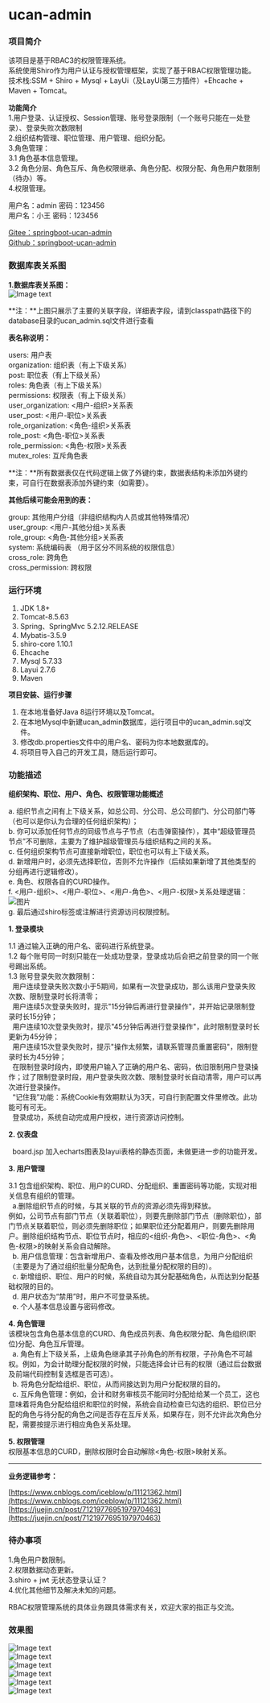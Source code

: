 # ucan-admin

### 项目简介

该项目是基于RBAC3的权限管理系统。<br>
系统使用Shiro作为用户认证与授权管理框架，实现了基于RBAC权限管理功能。<br>
技术栈:SSM + Shiro + Mysql + LayUi（及LayUi第三方插件）+Ehcache + Maven + Tomcat。<br>

**功能简介**<br>
1.用户登录、认证授权、Session管理、账号登录限制（一个账号只能在一处登录）、登录失败次数限制<br>
2.组织结构管理、职位管理、用户管理、组织分配。<br>
3.角色管理：<br>
	3.1 角色基本信息管理。<br>
	3.2 角色分层、角色互斥、角色权限继承、角色分配、权限分配、角色用户数限制（待办）等。<br>
4.权限管理。<br>

用户名：admin  密码：123456<br>
用户名：小王  密码：123456<br>

[Gitee：springboot-ucan-admin](https://gitee.com/mrcen/springboot-ucan-admin)<br>
[Github：springboot-ucan-admin](https://github.com/cenlm/springboot-ucan-admin)

### 数据库表关系图

**1.数据库表关系图：**<br>
![Image text](https://gitee.com/mrcen/ucan-admin/raw/master/src/main/webapp/imgs/db-erd.png)<br>

**注：**上图只展示了主要的关联字段，详细表字段，请到classpath路径下的database目录的ucan_admin.sql文件进行查看<br>

**表名称说明：**<br>

users: 用户表<br>
organization: 组织表（有上下级关系）<br>
post: 职位表（有上下级关系）<br>
roles: 角色表（有上下级关系）<br>
permissions: 权限表（有上下级关系）<br>
user_organization: <用户-组织>关系表<br>
user_post: <用户-职位>关系表<br>
role_organization: <角色-组织>关系表<br>
role_post: <角色-职位>关系表<br>
role_permission: <角色-权限>关系表<br>
mutex_roles: 互斥角色表<br>

**注：**所有数据表仅在代码逻辑上做了外键约束，数据表结构未添加外键约束，可自行在数据表添加外键约束（如需要）。<br>

**其他后续可能会用到的表：**<br>

group: 其他用户分组（非组织结构内人员或其他特殊情况）<br>
user_group: <用户-其他分组>关系表<br>
role_group: <角色-其他分组>关系表<br>
system: 系统编码表 （用于区分不同系统的权限信息）<br>
cross_role: 跨角色<br>
cross_permission: 跨权限<br>

### 运行环境

1.  JDK 1.8+
2.  Tomcat-8.5.63
3.  Spring、SpringMvc 5.2.12.RELEASE
4.  Mybatis-3.5.9
5.  shiro-core 1.10.1
6.  Ehcache
7.  Mysql 5.7.33
8.  Layui 2.7.6
9.  Maven

**项目安装、运行步骤**

1. 在本地准备好Java 8运行环境以及Tomcat。
2. 在本地Mysql中新建ucan_admin数据库，运行项目中的ucan_admin.sql文件。
3. 修改db.properties文件中的用户名、密码为你本地数据库的。
4. 将项目导入自己的开发工具，随后运行即可。

### 功能描述

**组织架构、职位、用户、角色、权限管理功能概述**<br>

a. 组织节点之间有上下级关系，如总公司、分公司、总公司部门、分公司部门等（也可以是你认为合理的任何组织架构）；<br>
b. 你可以添加任何节点的同级节点与子节点（右击弹窗操作），其中“超级管理员节点”不可删除，主要为了维护超级管理员与组织结构之间的关系。<br>
c. 任何组织架构节点可直接新增职位，职位也可以有上下级关系。<br>
d. 新增用户时，必须先选择职位，否则不允许操作（后续如果新增了其他类型的分组再进行逻辑修改）。<br>
e. 角色、权限各自的CURD操作。<br>
f. <用户-组织>、<用户-职位>、<用户-角色>、<用户-权限>关系处理逻辑：<br>
![图片](https://gitee.com/mrcen/ucan-admin/raw/master/src/main/webapp/imgs/user-role-perm.png)<br>
g. 最后通过shiro标签或注解进行资源访问权限控制。<br>

**1. 登录模块**<br>

1.1 通过输入正确的用户名、密码进行系统登录。<br>
1.2 每个账号同一时刻只能在一处成功登录，登录成功后会把之前登录的同一个账号踢出系统。<br>
1.3 账号登录失败次数限制：<br>
    &nbsp;&nbsp;用户连续登录失败次数小于5期间，如果有一次登录成功，那么该用户登录失败次数、限制登录时长将清零；<br>
    &nbsp;&nbsp;用户连续5次登录失败时，提示"15分钟后再进行登录操作"，并开始记录限制登录时长15分钟；<br>
    &nbsp;&nbsp;用户连续10次登录失败时，提示"45分钟后再进行登录操作"，此时限制登录时长更新为45分钟；<br>
    &nbsp;&nbsp;用户连续15次登录失败时，提示"操作太频繁，请联系管理员重置密码"，限制登录时长为45分钟；<br>
    &nbsp;&nbsp;在限制登录时段内，即使用户输入了正确的用户名、密码，依旧限制用户登录操作；过了限制登录时段，用户登录失败次数、限制登录时长自动清零，用户可以再次进行登录操作。<br>
    &nbsp;&nbsp;“记住我”功能：系统Cookie有效期默认为3天，可自行到配置文件里修改。此功能可有可无。<br>
    &nbsp;&nbsp;登录成功，系统自动完成用户授权，进行资源访问控制。

**2. 仪表盘**<br>

 &nbsp;&nbsp;board.jsp 加入echarts图表及layui表格的静态页面，未做更进一步的功能开发。<br>

**3. 用户管理**<br>

3.1 包含组织架构、职位、用户的CURD、分配组织、重置密码等功能，实现对相关信息有组织的管理。<br>
&nbsp;&nbsp;a.删除组织节点的时候，与其关联的节点的资源必须先得到释放。<br>
例如，公司节点有部门节点（关联着职位），则要先删除部门节点（删除职位），部门节点关联着职位，则必须先删除职位；如果职位还分配着用户，则要先删除用户。删除组织结构节点、职位节点时，相应的<组织-角色>、<职位-角色>、<角色-权限>的映射关系会自动解除。<br>
&nbsp;&nbsp;b. 用户信息管理：包含新增用户、查看及修改用户基本信息，为用户分配组织（主要是为了通过组织批量分配角色，达到批量分配权限的目的）。<br>
&nbsp;&nbsp;c. 新增组织、职位、用户的时候，系统自动为其分配基础角色，从而达到分配基础权限的目的。<br>
&nbsp;&nbsp;d. 用户状态为“禁用”时，用户不可登录系统。<br>
&nbsp;&nbsp;e. 个人基本信息设置与密码修改。<br>

**4. 角色管理**<br>
该模块包含角色基本信息的CURD、角色成员列表、角色权限分配、角色组织(职位)分配、角色互斥管理。<br>
&nbsp;&nbsp;a. 角色有上下级关系，上级角色继承其子孙角色的所有权限，子孙角色不可越权。例如，为会计助理分配权限的时候，只能选择会计已有的权限（通过后台数据及前端代码控制复选框是否可选）。<br>
&nbsp;&nbsp;b. 将角色分配给组织、职位，从而间接达到为用户分配权限的目的。<br>
&nbsp;&nbsp;c. 互斥角色管理：例如，会计和财务审核员不能同时分配给给某一个员工，这也意味着将角色分配给组织和职位的时候，系统会自动检查已勾选的组织、职位已分配的角色与待分配的角色之间是否存在互斥关系，如果存在，则不允许此次角色分配，需要按提示进行相应角色关系处理。<br>


**5. 权限管理**<br>
权限基本信息的CURD，删除权限时会自动解除<角色-权限>映射关系。<br>

---
**业务逻辑参考：**<br>

[https://www.cnblogs.com/iceblow/p/11121362.html](https://www.cnblogs.com/iceblow/p/11121362.html)<br>
[https://juejin.cn/post/7121977695197970463](https://juejin.cn/post/7121977695197970463)<br>

### 待办事项

1.角色用户数限制。<br>
2.权限数据动态更新。<br>
3.shiro + jwt 无状态登录认证？<br>
4.优化其他细节及解决未知的问题。<br>

RBAC权限管理系统的具体业务跟具体需求有关，欢迎大家的指正与交流。<br>


### 效果图

![Image text](https://gitee.com/mrcen/ucan-admin/raw/master/src/main/webapp/imgs/login-effect.png)<br>
![Image text](https://gitee.com/mrcen/ucan-admin/raw/master/src/main/webapp/imgs/home-effect.png)<br>
![Image text](https://gitee.com/mrcen/ucan-admin/raw/master/src/main/webapp/imgs/user-effect.png)<br>
![Image text](https://gitee.com/mrcen/ucan-admin/raw/master/src/main/webapp/imgs/role-effect.png)<br>
![Image text](https://gitee.com/mrcen/ucan-admin/raw/master/src/main/webapp/imgs/permission-effect.png)<br>
![Image text](https://gitee.com/mrcen/ucan-admin/raw/master/src/main/webapp/imgs/setting-effect.png)<br>

